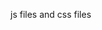 js files and css files


<link rel="stylesheet" href="https://cdn.jsdelivr.net/gh/kz16/js/katex.css"/>  
<link rel="stylesheet" href="https://cdn.jsdelivr.net/gh/kz16/js/simplestackedit.css"/> 
<link rel="shortcut icon" href="https://cdn.jsdelivr.net/gh/kz16/js/kz16logo.svg"/>

